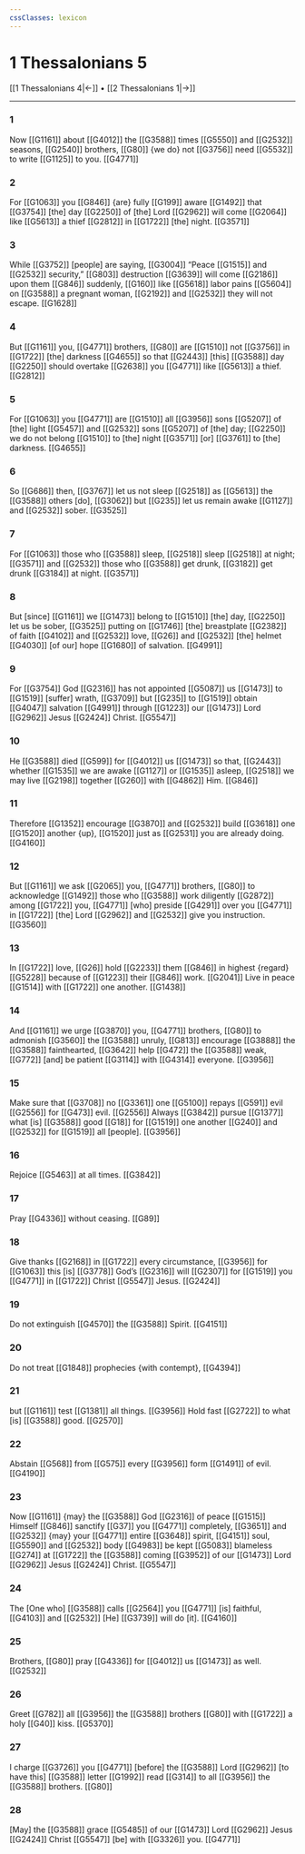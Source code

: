 ```yaml
---
cssClasses: lexicon
---
```


# 1 Thessalonians 5

[[1 Thessalonians 4|←]] • [[2 Thessalonians 1|→]]

---

### 1
Now [[G1161]] about [[G4012]] the [[G3588]] times [[G5550]] and [[G2532]] seasons, [[G2540]] brothers, [[G80]] {we do} not [[G3756]] need [[G5532]] to write [[G1125]] to you. [[G4771]]

### 2
For [[G1063]] you [[G846]] {are} fully [[G199]] aware [[G1492]] that [[G3754]] [the] day [[G2250]] of [the] Lord [[G2962]] will come [[G2064]] like [[G5613]] a thief [[G2812]] in [[G1722]] [the] night. [[G3571]]

### 3
While [[G3752]] [people] are saying, [[G3004]] “Peace [[G1515]] and [[G2532]] security,” [[G803]] destruction [[G3639]] will come [[G2186]] upon them [[G846]] suddenly, [[G160]] like [[G5618]] labor pains [[G5604]] on [[G3588]] a pregnant woman, [[G2192]] and [[G2532]] they will not escape. [[G1628]]

### 4
But [[G1161]] you, [[G4771]] brothers, [[G80]] are [[G1510]] not [[G3756]] in [[G1722]] [the] darkness [[G4655]] so that [[G2443]] [this] [[G3588]] day [[G2250]] should overtake [[G2638]] you [[G4771]] like [[G5613]] a thief. [[G2812]]

### 5
For [[G1063]] you [[G4771]] are [[G1510]] all [[G3956]] sons [[G5207]] of [the] light [[G5457]] and [[G2532]] sons [[G5207]] of [the] day; [[G2250]] we do not belong [[G1510]] to [the] night [[G3571]] [or] [[G3761]] to [the] darkness. [[G4655]]

### 6
So [[G686]] then, [[G3767]] let us not sleep [[G2518]] as [[G5613]] the [[G3588]] others [do], [[G3062]] but [[G235]] let us remain awake [[G1127]] and [[G2532]] sober. [[G3525]]

### 7
For [[G1063]] those who [[G3588]] sleep, [[G2518]] sleep [[G2518]] at night; [[G3571]] and [[G2532]] those who [[G3588]] get drunk, [[G3182]] get drunk [[G3184]] at night. [[G3571]]

### 8
But [since] [[G1161]] we [[G1473]] belong to [[G1510]] [the] day, [[G2250]] let us be sober, [[G3525]] putting on [[G1746]] [the] breastplate [[G2382]] of faith [[G4102]] and [[G2532]] love, [[G26]] and [[G2532]] [the] helmet [[G4030]] [of our] hope [[G1680]] of salvation. [[G4991]]

### 9
For [[G3754]] God [[G2316]] has not appointed [[G5087]] us [[G1473]] to [[G1519]] [suffer] wrath, [[G3709]] but [[G235]] to [[G1519]] obtain [[G4047]] salvation [[G4991]] through [[G1223]] our [[G1473]] Lord [[G2962]] Jesus [[G2424]] Christ. [[G5547]]

### 10
He [[G3588]] died [[G599]] for [[G4012]] us [[G1473]] so that, [[G2443]] whether [[G1535]] we are awake [[G1127]] or [[G1535]] asleep, [[G2518]] we may live [[G2198]] together [[G260]] with [[G4862]] Him. [[G846]]

### 11
Therefore [[G1352]] encourage [[G3870]] and [[G2532]] build [[G3618]] one [[G1520]] another {up}, [[G1520]] just as [[G2531]] you are already doing. [[G4160]]

### 12
But [[G1161]] we ask [[G2065]] you, [[G4771]] brothers, [[G80]] to acknowledge [[G1492]] those who [[G3588]] work diligently [[G2872]] among [[G1722]] you, [[G4771]] [who] preside [[G4291]] over you [[G4771]] in [[G1722]] [the] Lord [[G2962]] and [[G2532]] give you instruction. [[G3560]]

### 13
In [[G1722]] love, [[G26]] hold [[G2233]] them [[G846]] in highest {regard} [[G5228]] because of [[G1223]] their [[G846]] work. [[G2041]] Live in peace [[G1514]] with [[G1722]] one another. [[G1438]]

### 14
And [[G1161]] we urge [[G3870]] you, [[G4771]] brothers, [[G80]] to admonish [[G3560]] the [[G3588]] unruly, [[G813]] encourage [[G3888]] the [[G3588]] fainthearted, [[G3642]] help [[G472]] the [[G3588]] weak, [[G772]] [and] be patient [[G3114]] with [[G4314]] everyone. [[G3956]]

### 15
Make sure that [[G3708]] no [[G3361]] one [[G5100]] repays [[G591]] evil [[G2556]] for [[G473]] evil. [[G2556]] Always [[G3842]] pursue [[G1377]] what [is] [[G3588]] good [[G18]] for [[G1519]] one another [[G240]] and [[G2532]] for [[G1519]] all [people]. [[G3956]]

### 16
Rejoice [[G5463]] at all times. [[G3842]]

### 17
Pray [[G4336]] without ceasing. [[G89]]

### 18
Give thanks [[G2168]] in [[G1722]] every circumstance, [[G3956]] for [[G1063]] this [is] [[G3778]] God’s [[G2316]] will [[G2307]] for [[G1519]] you [[G4771]] in [[G1722]] Christ [[G5547]] Jesus. [[G2424]]

### 19
Do not extinguish [[G4570]] the [[G3588]] Spirit. [[G4151]]

### 20
Do not treat [[G1848]] prophecies {with contempt}, [[G4394]]

### 21
but [[G1161]] test [[G1381]] all things. [[G3956]] Hold fast [[G2722]] to what [is] [[G3588]] good. [[G2570]]

### 22
Abstain [[G568]] from [[G575]] every [[G3956]] form [[G1491]] of evil. [[G4190]]

### 23
Now [[G1161]] {may} the [[G3588]] God [[G2316]] of peace [[G1515]] Himself [[G846]] sanctify [[G37]] you [[G4771]] completely, [[G3651]] and [[G2532]] {may} your [[G4771]] entire [[G3648]] spirit, [[G4151]] soul, [[G5590]] and [[G2532]] body [[G4983]] be kept [[G5083]] blameless [[G274]] at [[G1722]] the [[G3588]] coming [[G3952]] of our [[G1473]] Lord [[G2962]] Jesus [[G2424]] Christ. [[G5547]]

### 24
The [One who] [[G3588]] calls [[G2564]] you [[G4771]] [is] faithful, [[G4103]] and [[G2532]] [He] [[G3739]] will do [it]. [[G4160]]

### 25
Brothers, [[G80]] pray [[G4336]] for [[G4012]] us [[G1473]] as well. [[G2532]]

### 26
Greet [[G782]] all [[G3956]] the [[G3588]] brothers [[G80]] with [[G1722]] a holy [[G40]] kiss. [[G5370]]

### 27
I charge [[G3726]] you [[G4771]] [before] the [[G3588]] Lord [[G2962]] [to have this] [[G3588]] letter [[G1992]] read [[G314]] to all [[G3956]] the [[G3588]] brothers. [[G80]]

### 28
[May] the [[G3588]] grace [[G5485]] of our [[G1473]] Lord [[G2962]] Jesus [[G2424]] Christ [[G5547]] [be] with [[G3326]] you. [[G4771]]

